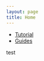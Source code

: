 ```yaml
---
layout: page
title: Home
---
```


- [Tutorial](./tutorial/toc.html)
- [Guides](./guides/toc.html)

test